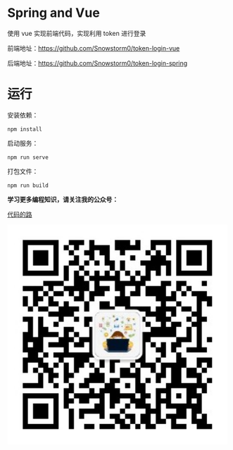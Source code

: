 # Spring and Vue

使用 vue 实现前端代码，实现利用 token 进行登录



前端地址：https://github.com/Snowstorm0/token-login-vue

后端地址：https://github.com/Snowstorm0/token-login-spring



# 运行

安装依赖：

```shell
npm install
```



启动服务：

```shell
npm run serve
```



打包文件：

```shell
npm run build
```









**学习更多编程知识，请关注我的公众号：**

[代码的路](https://mp.weixin.qq.com/s/t0t89DFgJ1TEzI4uI5giHg)

<img src="./公众号二维码.png" width="500px" />

 